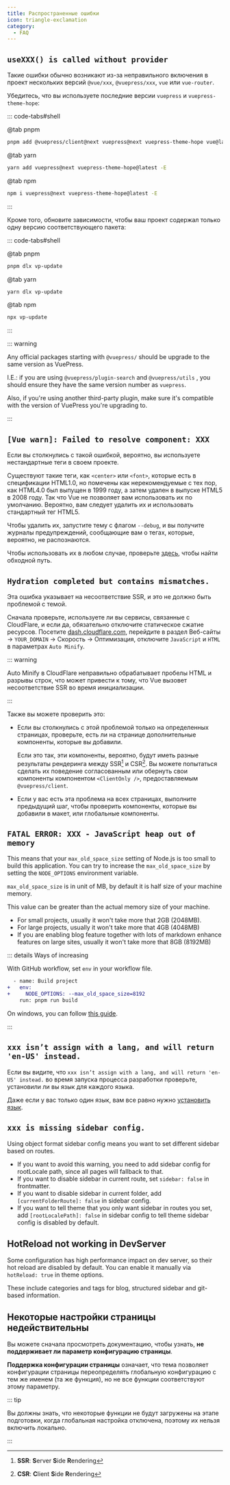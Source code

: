 ```yaml
---
title: Распространенные ошибки
icon: triangle-exclamation
category:
  - FAQ
---
```


## `useXXX() is called without provider`

Такие ошибки обычно возникают из-за неправильного включения в проект нескольких версий `@vue/xxx`, `@vuepress/xxx`, `vue` или `vue-router`.

Убедитесь, что вы используете последние версии `vuepress` и `vuepress-theme-hope`:

::: code-tabs#shell

@tab pnpm

```bash
pnpm add @vuepress/client@next vuepress@next vuepress-theme-hope vue@latest -E
```

@tab yarn

```bash
yarn add vuepress@next vuepress-theme-hope@latest -E
```

@tab npm

```bash
npm i vuepress@next vuepress-theme-hope@latest -E
```

:::

Кроме того, обновите зависимости, чтобы ваш проект содержал только одну версию соответствующего пакета:

::: code-tabs#shell

@tab pnpm

```bash
pnpm dlx vp-update
```

@tab yarn

```bash
yarn dlx vp-update
```

@tab npm

```bash
npx vp-update
```

:::

::: warning

Any official packages starting with `@vuepress/` should be upgrade to the same version as VuePress.

I.E.: if you are using `@vuepress/plugin-search` and `@vuepress/utils` , you should ensure they have the same version number as `vuepress`.

Also, if you're using another third-party plugin, make sure it's compatible with the version of VuePress you're upgrading to.

:::

## `[Vue warn]: Failed to resolve component: XXX`

Если вы столкнулись с такой ошибкой, вероятно, вы используете нестандартные теги в своем проекте.

Существуют такие теги, как `<center>` или `<font>`, которые есть в спецификации HTML1.0, но помечены как нерекомендуемые с тех пор, как HTML4.0 был выпущен в 1999 году, а затем удален в выпуске HTML5 в 2008 году. Так что Vue не позволяет вам использовать их по умолчанию. Вероятно, вам следует удалить их и использовать стандартный тег HTML5.

Чтобы удалить их, запустите тему с флагом `--debug`, и вы получите журналы предупреждений, сообщающие вам о тегах, которые, вероятно, не распознаются.

Чтобы использовать их в любом случае, проверьте [здесь](https://v2.vuepress.vuejs.org/guide/markdown.html#non-standard-html-tags), чтобы найти обходной путь.

## `Hydration completed but contains mismatches.`

Эта ошибка указывает на несоответствие SSR, и это не должно быть проблемой с темой.

Сначала проверьте, используете ли вы сервисы, связанные с CloudFlare, и если да, обязательно отключите статическое сжатие ресурсов. Посетите [dash.cloudflare.com](https://dash.cloudflare.com), перейдите в раздел Веб-сайты → `YOUR_DOMAIN` → Скорость → Оптимизация, отключите `JavaScript` и `HTML` в параметрах `Auto Minify`.

::: warning

Auto Minify в CloudFlare неправильно обрабатывает пробелы HTML и разрывы строк, что может привести к тому, что Vue вызовет несоответствие SSR во время инициализации.

:::

Также вы можете проверить это:

- Если вы столкнулись с этой проблемой только на определенных страницах, проверьте, есть ли на странице дополнительные компоненты, которые вы добавили.

  Если это так, эти компоненты, вероятно, будут иметь разные результаты рендеринга между SSR[^ssr] и CSR[^csr]. Вы можете попытаться сделать их поведение согласованным или обернуть свои компоненты компонентом `<ClientOnly />`, предоставляемым `@vuepress/client`.

[^ssr]: **SSR**: **S**erver **S**ide **R**endering
[^csr]: **CSR**: **C**lient **S**ide **R**endering

- Если у вас есть эта проблема на всех страницах, выполните предыдущий шаг, чтобы проверить компоненты, которые вы добавили в макет, или глобальные компоненты.

## `FATAL ERROR: XXX - JavaScript heap out of memory`

This means that your `max_old_space_size` setting of Node.js is too small to build this application. You can try to increase the `max_old_space_size` by setting the `NODE_OPTIONS` environment variable.

`max_old_space_size` is in unit of MB, by default it is half size of your machine memory.

This value can be greater than the actual memory size of your machine.

- For small projects, usually it won't take more that 2GB (2048MB).
- For large projects, usually it won't take more that 4GB (4048MB)
- If you are enabling blog feature together with lots of markdown enhance features on large sites, usually it won't take more that 8GB (8192MB)

::: details Ways of increasing

With GitHub workflow, set `env` in your workflow file.

```diff
  - name: Build project
+   env:
+     NODE_OPTIONS: --max_old_space_size=8192
    run: pnpm run build
```

On windows, you can follow [this guide](https://www.technewstoday.com/how-to-set-windows-environment-variables/).

:::

## `xxx isn’t assign with a lang, and will return 'en-US' instead.`

Если вы видите, что `xxx isn’t assign with a lang, and will return 'en-US' instead.` во время запуска процесса разработки проверьте, установили ли вы язык для каждого языка.

Даже если у вас только один язык, вам все равно нужно [установить язык](../config/i18n.md#настроика-языка).

## `xxx is missing sidebar config.`

Using object format sidebar config means you want to set different sidebar based on routes.

- If you want to avoid this warning, you need to add sidebar config for rootLocale path, since all pages will fallback to that.
- If you want to disable sidebar in current route, set `sidebar: false` in frontmatter.
- If you want to disable sidebar in current folder, add `[currentFolderRoute]: false` in sidebar config.
- If you want to tell theme that you only want sidebar in routes you set, add `[rootLocalePath]: false` in sidebar config to tell theme sidebar config is disabled by default.

## HotReload not working in DevServer

Some configuration has high performance impact on dev server, so their hot reload are disabled by default. You can enable it manually via `hotReload: true` in theme options.

These include categories and tags for blog, structured sidebar and git-based information.

## Некоторые настройки страницы недействительны

Вы можете сначала просмотреть документацию, чтобы узнать, **не поддерживает ли параметр конфигурацию страницы**.

**Поддержка конфигурации страницы** означает, что тема позволяет конфигурации страницы переопределять глобальную конфигурацию с тем же именем (та же функция), но не все функции соответствуют этому параметру.

::: tip

Вы должны знать, что некоторые функции не будут загружены на этапе подготовки, когда глобальная настройка отключена, поэтому их нельзя включить локально.

:::
